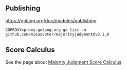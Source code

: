 
## Publishing

https://golang.org/doc/modules/publishing

    GOPROXY=proxy.golang.org go list -m github.com/mieuxvoter/majorityjudgment@v0.1.0

## Score Calculus

See the page about [Majority Judgment Score Calculus](./SCORE.md).